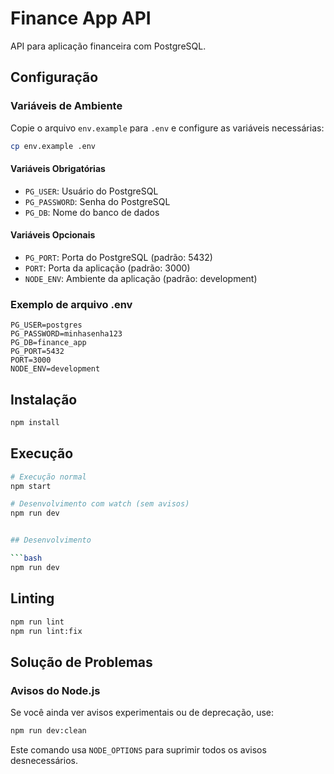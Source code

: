 # Finance App API

API para aplicação financeira com PostgreSQL.

## Configuração

### Variáveis de Ambiente

Copie o arquivo `env.example` para `.env` e configure as variáveis necessárias:

```bash
cp env.example .env
```

#### Variáveis Obrigatórias

- `PG_USER`: Usuário do PostgreSQL
- `PG_PASSWORD`: Senha do PostgreSQL
- `PG_DB`: Nome do banco de dados

#### Variáveis Opcionais

- `PG_PORT`: Porta do PostgreSQL (padrão: 5432)
- `PORT`: Porta da aplicação (padrão: 3000)
- `NODE_ENV`: Ambiente da aplicação (padrão: development)

### Exemplo de arquivo .env

```env
PG_USER=postgres
PG_PASSWORD=minhasenha123
PG_DB=finance_app
PG_PORT=5432
PORT=3000
NODE_ENV=development
```

## Instalação

```bash
npm install
```

## Execução

````bash
# Execução normal
npm start

# Desenvolvimento com watch (sem avisos)
npm run dev


## Desenvolvimento

```bash
npm run dev
````

## Linting

```bash
npm run lint
npm run lint:fix
```

## Solução de Problemas

### Avisos do Node.js

Se você ainda ver avisos experimentais ou de deprecação, use:

```bash
npm run dev:clean
```

Este comando usa `NODE_OPTIONS` para suprimir todos os avisos desnecessários.
